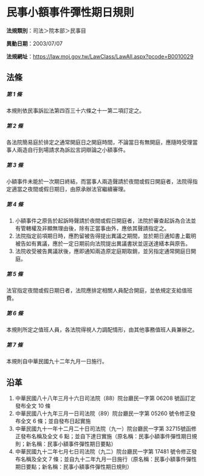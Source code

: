 # 民事小額事件彈性期日規則


**法規類別**：司法＞院本部＞民事目

**異動日期**：2003/07/07  

**法規網址**：https://law.moj.gov.tw/LawClass/LawAll.aspx?pcode=B0010029



## 法條
##### 第 1 條
本規則依民事訴訟法第四百三十六條之十一第二項訂定之。

##### 第 2 條
各法院簡易庭於排定之通常開庭日之開庭時間，不論當日有無開庭，應隨時受理當事人兩造自行到場請求為訴訟言詞辯論之小額事件。

##### 第 3 條
小額事件未能於一次期日終結，而當事人兩造聲請於夜間或假日開庭者，法院得指定適當之夜間或假日期日，由原承辦法官繼續審理。

##### 第 4 條
1. 小額事件之原告於起訴時聲請於夜間或假日開庭者，法院於審查起訴為合法並有管轄權及非顯無理由後，除有正當事由外，應依其聲請指定之。
1. 法院指定前項期日時，應酌留被告得提出異議之期間，並於期日通知書上載明被告如有異議，應於一定日期前向法院提出異議書狀並逕送達繕本與原告。
1. 法院收受被告異議狀後，應即通知兩造原定庭期取銷，並另指定通常開庭日開庭。

##### 第 5 條
法官指定夜間或假日期日者，法院應排定相關人員配合開庭，並依規定支給值班費。

##### 第 6 條
本規則所定之值班人員，各法院得視人力調配情形，由其他事務值班人員兼辦之。

##### 第 7 條
本規則自中華民國九十二年九月一日施行。

## 沿革
1. 中華民國八十八年三月十六日司法院（88）院台廳民一字第 06208  號函訂定發布全文 10 條
1. 中華民國八十九年三月一日司法院（89）院台廳民一字第 05260  號令修正發布全文 6  條；並自發布日起實施
1. 中華民國九十一年十二月二十日司法院（九一）院台廳民一字第 32715號函修正發布名稱及全文 6  點；並自下達日實施（原名稱：民事小額事件彈性期日規則；新名稱：民事小額事件彈性期日要點）
1. 中華民國九十二年七月七日司法院（九二）院台廳民一字第 17481  號令修正發布名稱及全文 7  條；並自九十二年九月一日施行（原名稱：民事小額事件彈性期日要點；新名稱：民事小額事件彈性期日規則）

